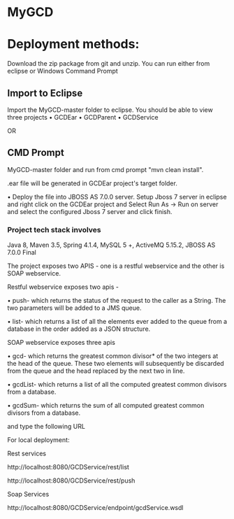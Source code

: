 # MyGCD

# Deployment methods:

Download the zip package from git and unzip. You can run either from eclipse or Windows Command Prompt

## Import to Eclipse

Import the MyGCD-master folder to eclipse. You should be able to view three projects
• GCDEar
• GCDParent
• GCDService

OR

## CMD Prompt

MyGCD-master folder and run from cmd prompt "mvn clean install".

.ear file will be generated in GCDEar project's target folder.

• Deploy the file into JBOSS AS 7.0.0 server. Setup Jboss 7 server in eclipse and right click on the GCDEar project and 
Select Run As -> Run on server and select the configured Jboss 7 server and click finish.

### Project tech stack involves 

Java 8,
Maven 3.5,
Spring 4.1.4,
MySQL 5 +,
ActiveMQ 5.15.2,
JBOSS AS 7.0.0 Final

The project exposes two APIS - one is a restful webservice and the other is SOAP webservice.

Restful webservice exposes two apis - 

•	push-	which returns the status of the request to the caller as a String. The two parameters will be added to a JMS queue.

• list-	which returns a list of all the elements ever added to the queue from a database in the order added as a JSON structure. 

SOAP webservice exposes three apis

•	gcd- which returns the greatest common divisor* of the two integers at the head of the queue. These two elements will subsequently be discarded from the queue and the head replaced by the next two in line.

•	gcdList- which returns a list of all the computed greatest common divisors from a database. 

•	gcdSum- which returns the sum of all computed greatest common divisors from a database.

and type the following URL

For local deployment:

Rest services

http://localhost:8080/GCDService/rest/list

http://localhost:8080/GCDService/rest/push

Soap Services

http://localhost:8080/GCDService/endpoint/gcdService.wsdl
